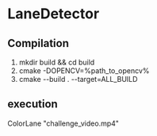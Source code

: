 # LaneDetector

## Compilation
1. mkdir build && cd build
2. cmake -DOPENCV=%path_to_opencv%
3. cmake --build . --target=ALL_BUILD

## execution
ColorLane "challenge_video.mp4"